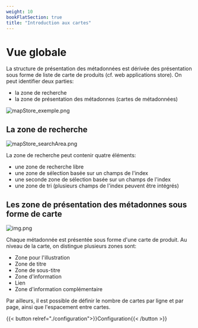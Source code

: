```yaml
---
weight: 10
bookFlatSection: true
title: "Introduction aux cartes"
---
```


# Vue globale
La structure de présentation des métadonnées est dérivée des présentation sous forme de liste de carte de produits (cf. web applications store).
On peut identifier deux parties:
- la zone de recherche
- la zone de présentation des métadonnes (cartes de métadonnées)

![mapStore_exemple.png](../images/mapStore_exemple.png)

## La zone de recherche

![mapStore_searchArea.png](../images/mapStore_searchArea.png)

La zone de recherche peut contenir quatre éléments:
- une zone de recherche libre
- une zone de sélection basée sur un champs de l'index 
- une seconde zone de sélection basée sur un champs de l'index
- une zone de tri (plusieurs champs de l'index peuvent être intégrés)

## Les zone de présentation des métadonnes sous forme de carte

![img.png](../images/mapStore_cardArea.png)

Chaque métadonnée est présentée sous forme d'une carte de produit.
Au niveau de la carte, on distingue plusieurs zones sont:
-	Zone pour l'illustration
-	Zone de titre
-	Zone de sous-titre
-	Zone d'information
-	Lien
-	Zone d'information complémentaire

Par ailleurs, il est possible de définir le nombre de cartes par ligne et par page, ainsi que l'espacement entre cartes.

{{< button relref="./configuration">}}Configuration{{< /button >}}
